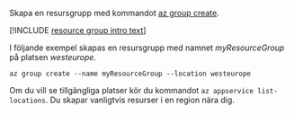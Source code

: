 Skapa en resursgrupp med kommandot [az group create](/cli/azure/group#create).

[!INCLUDE [resource group intro text](resource-group.md)]

I följande exempel skapas en resursgrupp med namnet *myResourceGroup* på platsen *westeurope*.

```azurecli-interactive
az group create --name myResourceGroup --location westeurope
```

Om du vill se tillgängliga platser kör du kommandot `az appservice list-locations`. Du skapar vanligtvis resurser i en region nära dig.
